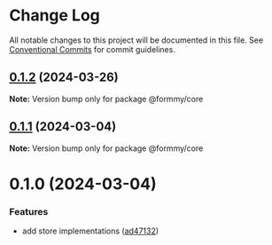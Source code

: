 # Change Log

All notable changes to this project will be documented in this file.
See [Conventional Commits](https://conventionalcommits.org) for commit guidelines.

## [0.1.2](https://github.com/miserylee/formmy/compare/v0.1.1...v0.1.2) (2024-03-26)

**Note:** Version bump only for package @formmy/core

## [0.1.1](https://github.com/miserylee/formmy/compare/v0.1.0...v0.1.1) (2024-03-04)

**Note:** Version bump only for package @formmy/core

# 0.1.0 (2024-03-04)

### Features

* add store implementations ([ad47132](https://github.com/miserylee/formmy/commit/ad47132615f212d993944961e1a46afee36e844d))
